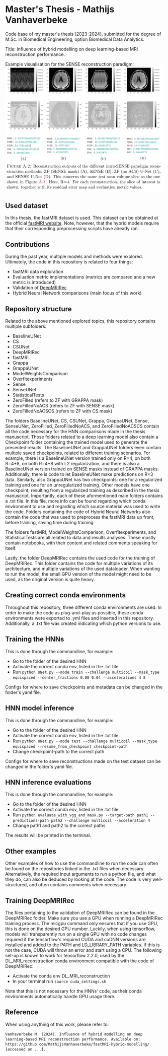 # Master's Thesis - Mathijs Vanhaverbeke
Code base of my master's thesis (2023-2024), submitted for the degree of M.Sc. in Biomedical Engineering, option Biomedical Data Analytics.


Title: Influence of hybrid modelling on deep learning-based MRI reconstruction performance.


Example visualisation for the SENSE reconstruction paradigm:
![plot](./SENSE_reconstruction_comparison.png)


## Used dataset
In this thesis, the fastMRI dataset is used. This dataset can be obtained at the official [fastMRI website](https://fastmri.med.nyu.edu/). Note, however, that the hybrid models require that their corresponding preprocessing scripts have already ran.


## Contributions
During the past year, multiple models and methods were explored. Ultimately, the code in this repository is related to four things:
- fastMRI data exploration
- Evaluation metric implementations (metrics are compared and a new metric is introduced)
- Validation of [DeepMRIRec](https://github.com/stjude/DeepMRIRec/tree/main)
- Hybrid Neural Network comparisons (main focus of this work)


## Repository structure
Related to the above mentioned explored topics, this repository contains multiple subfolders:
- BaselineUNet
- CS
- CSUNet
- DeepMRIRec
- fastMRI
- Grappa
- GrappaUNet
- ModelWeightsComparison
- Overfitexperiments
- Sense
- SenseUNet
- StatisticalTests
- ZeroFilled (refers to ZF with GRAPPA mask)
- ZeroFilledNoACS (refers to ZF with SENSE mask)
- ZeroFilledNoACSCS (refers to ZF with CS mask)


The folders BaselineUNet, CS, CSUNet, Grappa, GrappaUNet, Sense, SenseUNet, ZeroFilled, ZeroFilledNoACS, and ZeroFilledNoACSCS contain all the code necessary for the HNN comparisons made in the thesis manuscript. Those folders related to a deep learning model also contain a Checkpoint folder containing the trained model used to generate the presented results. The BaselineUNet and GrappaUNet folders even contain multiple saved checkpoints, related to different training scenarios. For example, there is a BaselineUNet version trained only on R=4, on both R=4+8, on both R=4+8 with L2 regularization, and there is also a BaselineUNet version trained on SENSE masks instead of GRAPPA masks. Additionally, there is code to let BaselineUNet make predictions on R=3 data. Similarly, also GrappaUNet has two checkpoints: one for a regularized training and one for an unregularized training. Other models have one checkpoint, resulting from a regularized training as described in the thesis manuscript. Importantly, each of these aformentioned main folders contains a .txt file. In this file, more info can be found regarding which conda environment to use and regarding which source material was used to write the code. Folders containing the code of Hybrid Neural Networks also contain the code that was used to preprocess the fastMRI data up front, before training, saving time during training.


The folders fastMRI, ModelWeightsComparison, Overfitexperiments, and StatisticalTests are all related to data and results analyses. These mostly contain notebooks, with their content and related comments speaking for itself.


Lastly, the folder DeepMRIRec contains the used code for the training of DeepMRIRec. This folder contains the code for multiple variations of its architecture, and multiple variations of the used dataloader. When wanting to run the model, the small GPU version of the model might need to be used, as the original version is quite heavy.


## Creating correct conda environments
Throughout this repository, three different conda environments are used. In order to make the code as plug-and-play as possible, these conda environments were exported to .yml files and inserted in this repository. Additionally, a .txt file was created indicating which python versions to use.


## Training the HNNs
This is done through the commandline, for example:
- Go to the folder of the desired HNN
- Activate the correct conda env, listed in the .txt file
- Run `python UNet.py --mode train --challenge multicoil --mask_type equispaced --center_fractions 0.08 0.04 --accelerations 4 8`


Configs for where to save checkpoints and metadata can be changed in the folder's yaml file.


## HNN model inference
This is done through the commandline, for example:
- Go to the folder of the desired HNN
- Activate the correct conda env, listed in the .txt file
- Run `python UNet.py --mode test --challenge multicoil --mask_type equispaced --resume_from_checkpoint checkpoint-path`
- Change checkpoint-path to the correct path


Configs for where to save reconstructions made on the test dataset can be changed in the folder's yaml file.


## HNN inference evaluations
This is done through the commandline, for example:
- Go to the folder of the desired HNN
- Activate the correct conda env, listed in the .txt file
- Run `python evaluate_with_vgg_and_mask.py --target-path path1 --predictions-path path2 --challenge multicoil --acceleration 4`
- Change path1 and path2 to the correct paths


The results will be printed in the terminal.


## Other examples
Other examples of how to use the commandline to run the code can often be found on the repositories linked in the .txt files when necessary. Alternatively, the required input arguments to run a python file, and what they do, can also be deduced by looking at the code. The code is very well-structured, and often contains comments when necessary.


## Training DeepMRIRec
The files pertaining to the validation of DeepMRIRec can be found in the DeepMRIRec folder. Make sure you use a GPU when running a DeepMRIRec training process. The micgpu command only ensures that if you use GPU, this is done on the desired GPU number. Luckily, when using tensorflow, models will transparently run on a single GPU with no code changes required if the tensorflow's required CUDA and cuDNN versions are installed and added to the PATH and LD_LIBRARY_PATH variables. If this is not the case, CUDA will throw an error and start using a CPU. The following set-up is known to work for tensorflow 2.2.0, used by the DL_MRI_reconstruction conda environment compatible with the code of DeepMRIRec:
- Activate the conda env DL_MRI_reconstruction
- In your terminal run `source cuda_settings.sh`


Note that this is not necessary for the HNNs' code, as their conda environments automatically handle GPU usage there.


## Reference
When using anything of this work, please refer to:
```
Vanhaverbeke M. (2024). Influence of hybrid modelling on deep learning-based MRI reconstruction performance. Available on: https://github.com/MathijsVanhaverbeke/fastMRI-hybrid-modelling/ [accessed on ...].
```



